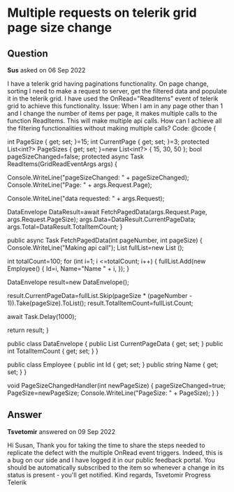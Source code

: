 # Multiple requests on telerik grid page size change

## Question

**Sus** asked on 06 Sep 2022

I have a telerik grid having paginations functionality. On page change, sorting I need to make a request to server, get the filtered data and populate it in the telerik grid. I have used the OnRead="ReadItems" event of telerik grid to achieve this functionality. Issue: When I am in any page other than 1 and I change the number of items per page, it makes multiple calls to the function ReadItems. This will make multiple api calls. How can I achieve all the filtering functionalities without making multiple calls? Code: <TelerikGrid TItem="@Employee" OnRead="@ReadItems" PageSizeChanged="@PageSizeChangedHandler" Pageable="true" PageSize="@PageSize"> <GridSettings> <GridPagerSettings PageSizes="@PageSizes"> </GridPagerSettings> </GridSettings> <GridColumns> <GridColumn Field=@nameof(Employee.Id) Title="ID" /> <GridColumn Field=@nameof(Employee.Name) Title="Name" /> </GridColumns> </TelerikGrid> @code {

int PageSize { get; set; }=15;
int CurrentPage { get; set; }=3;
protected List<int?> PageSizes { get; set; }=new List<int?> { 15, 30, 50 };
bool pageSizeChanged=false;
protected async Task ReadItems(GridReadEventArgs args)
{

Console.WriteLine("pageSizeChanged: " + pageSizeChanged);
Console.WriteLine("Page: " + args.Request.Page);

Console.WriteLine("data requested: " + args.Request);

DataEnvelope DataResult=await FetchPagedData(args.Request.Page, args.Request.PageSize);
args.Data=DataResult.CurrentPageData;
args.Total=DataResult.TotalItemCount;
}

public async Task <DataEnvelope> FetchPagedData(int pageNumber, int pageSize)
{
Console.WriteLine("Making api call");
List <Employee> fullList=new List <Employee> ();

int totalCount=100;
for (int i=1; i <=totalCount; i++)
{
fullList.Add(new Employee()
{
Id=i,
Name="Name " + i,
});
}

DataEnvelope result=new DataEnvelope();

result.CurrentPageData=fullList.Skip(pageSize * (pageNumber - 1)).Take(pageSize).ToList();
result.TotalItemCount=fullList.Count;

await Task.Delay(1000);

return result;
}

public class DataEnvelope
{
public List <Employee> CurrentPageData { get; set; }
public int TotalItemCount { get; set; }
}

public class Employee
{
public int Id { get; set; }
public string Name { get; set; }
}

void PageSizeChangedHandler(int newPageSize)
{
pageSizeChanged=true;
PageSize=newPageSize;
Console.WriteLine("PageSize: " + PageSize);
}
}

## Answer

**Tsvetomir** answered on 09 Sep 2022

Hi Susan, Thank you for taking the time to share the steps needed to replicate the defect with the multiple OnRead event triggers. Indeed, this is a bug on our side and I have logged it in our public feedback portal. You should be automatically subscribed to the item so whenever a change in its status is present - you'll get notified. Kind regards, Tsvetomir Progress Telerik
